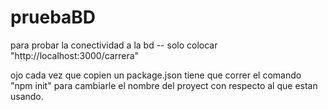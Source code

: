 # pruebaBD
para probar la conectividad a la bd -- solo colocar "http://localhost:3000/carrera"

ojo cada vez que copien un package.json tiene que correr el comando "npm init" 
para cambiarle el nombre del proyect con respecto al que estan usando.

